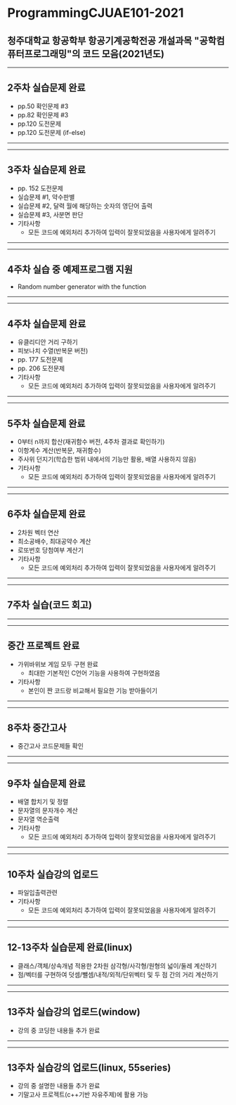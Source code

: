 # ProgrammingCJUAE101-2021
청주대학교 항공학부 항공기계공학전공 개설과목 "공학컴퓨터프로그래밍"의 코드 모음(2021년도)
------
------
## 2주차 실습문제 완료
- pp.50 확인문제 #3
- pp.82 확인문제 #3 
- pp.120 도전문제
- pp.120 도전문제 (if-else)
------
------
## 3주차 실습문제 완료
- pp. 152 도전문제
- 실습문제 #1, 약수판별
- 실습문제 #2, 달력 월에 해당하는 숫자의 영단어 출력
- 실습문제 #3, 사분면 판단
- 기타사항
	- 모든 코드에 예외처리 추가하여 입력이 잘못되었음을 사용자에게 알려주기
------
------
## 4주차 실습 중 예제프로그램 지원
- Random number generator with the function
------
------
## 4주차 실습문제 완료
- 유클리디안 거리 구하기
- 피보나치 수열(반복문 버전)
- pp. 177 도전문제
- pp. 206 도전문제
- 기타사항
	- 모든 코드에 예외처리 추가하여 입력이 잘못되었음을 사용자에게 알려주기
------
------
## 5주차 실습문제 완료
- 0부터 n까지 합산(재귀함수 버전, 4주차 결과로 확인하기)
- 이항계수 계산(반복문, 재귀함수)
- 주사위 던지기(학습한 범위 내에서의 기능만 활용, 배열 사용하지 않음)
- 기타사항
	- 모든 코드에 예외처리 추가하여 입력이 잘못되었음을 사용자에게 알려주기
------
------
## 6주차 실습문제 완료
- 2차원 벡터 연산
- 최소공배수, 최대공약수 계산
- 로또번호 당첨여부 계산기
- 기타사항
	- 모든 코드에 예외처리 추가하여 입력이 잘못되었음을 사용자에게 알려주기
------
------
## 7주차 실습(코드 회고)
------
------
## 중간 프로젝트 완료
- 가위바위보 게임 모두 구현 완료
	- 최대한 기본적인 C언어 기능을 사용하여 구현하였음
- 기타사항
	- 본인이 짠 코드랑 비교해서 필요한 기능 받아들이기
------
------
## 8주차 중간고사
- 중간고사 코드문제들 확인
------
------
## 9주차 실습문제 완료
- 배열 합치기 및 정렬
- 문자열의 문자개수 계산
- 문자열 역순출력
- 기타사항
	- 모든 코드에 예외처리 추가하여 입력이 잘못되었음을 사용자에게 알려주기
------
------
## 10주차 실습강의 업로드
- 파일입출력관련
- 기타사항
	- 모든 코드에 예외처리 추가하여 입력이 잘못되었음을 사용자에게 알려주기
------
------
## 12-13주차 실습문제 완료(linux)
- 클래스/객체/상속개념 적용한 2차원 삼각형/사각형/원형의 넓이/둘레 계산하기
- 점/벡터를 구현하여 덧셈/뺄셈/내적/외적/단위벡터 및 두 점 간의 거리 계산하기
------
------
## 13주차 실습강의 업로드(window)
- 강의 중 코딩한 내용들 추가 완료
------
------
## 13주차 실습강의 업로드(linux, 55series)
- 강의 중 설명한 내용들 추가 완료
- 기말고사 프로젝트(c++기반 자유주제)에 활용 가능